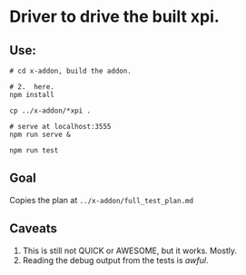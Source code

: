# Driver to drive the built xpi.

## Use:

```
# cd x-addon, build the addon.
```

```
# 2.  here.
npm install

cp ../x-addon/*xpi .

# serve at localhost:3555
npm run serve &

npm run test
```

## Goal

Copies the plan at `../x-addon/full_test_plan.md`


## Caveats

1.  This is still not QUICK or AWESOME, but it works.  Mostly.
2.  Reading the debug output from the tests is *awful*.
